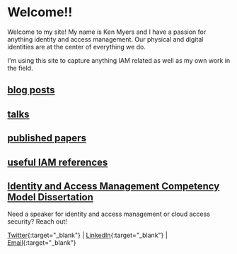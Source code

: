 
# Welcome!!

Welcome to my site! My name is Ken Myers and I have a passion for anything identity and access management. Our physical and digital identities are at the center of everything we do. 

I'm using this site to capture anything IAM related as well as my own work in the field.

## [blog posts](/blogs/blogs.md)

## [talks](/talks/talks.md)

## [published papers](/papers/papers.md)

## [useful IAM references](/refs/idmrefs.md)

## [Identity and Access Management Competency Model Dissertation](/dissertation/idmwp.md)

Need a speaker for identity and access management or cloud access security? Reach out! 

[Twitter](https://twitter.com/IDMKen){:target="_blank"} | [LinkedIn](https://www.linkedin.com/in/idmken/){:target="_blank"} | [Email](mailto:mail@myers.guru){:target="_blank"}  
